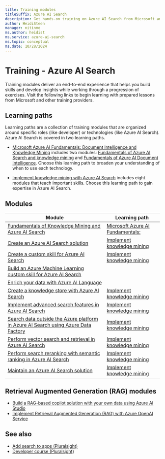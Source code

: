```yaml
---
title: Training modules
titleSuffix: Azure AI Search
description: Get hands-on training on Azure AI Search from Microsoft and other third-party training providers.
author: HeidiSteen
manager: nitinme
ms.author: heidist
ms.service: azure-ai-search
ms.topic: conceptual
ms.date: 10/28/2024
---
```


# Training - Azure AI Search

Training modules deliver an end-to-end experience that helps you build skills and develop insights while working through a progression of exercises. Visit the following links to begin learning with prepared lessons from Microsoft and other training providers.

## Learning paths

Learning paths are a collection of training modules that are organized around specific roles (like developer) or technologies (like Azure AI Search). Azure AI Search is covered in two learning paths.

+ [Microsoft Azure AI Fundamentals: Document Intelligence and Knowledge Mining](https://learn.microsoft.com/en-us/training/paths/document-intelligence-knowledge-mining/) includes two modules: [Fundamentals of Azure AI Search and knowledge mining](/training/modules/intro-to-azure-search/) and [Fundamentals of Azure AI Document Intelligence](/training/modules/analyze-receipts-form-recognizer/). Choose this learning path to broaden your understanding of when to use each technology.

+ [Implement knowledge mining with Azure AI Search](/training/paths/implement-knowledge-mining-azure-cognitive-search/) includes eight modules that teach important skills. Choose this learning path to gain expertise in Azure AI Search.

## Modules

| Module | Learning path |
|--------|---------------|
[Fundamentals of Knowledge Mining and Azure AI Search](/training/modules/intro-to-azure-search/) | [Microsoft Azure AI Fundamentals:](https://learn.microsoft.com/en-us/training/paths/document-intelligence-knowledge-mining/) |
| [Create an Azure AI Search solution](/training/modules/create-azure-cognitive-search-solution/) | [Implement knowledge mining](/training/paths/implement-knowledge-mining-azure-cognitive-search/) |
| [Create a custom skill for Azure AI Search](/training/modules/create-azure-ai-custom-skill/) | [Implement knowledge mining](/training/paths/implement-knowledge-mining-azure-cognitive-search/) |
| [Build an Azure Machine Learning custom skill for Azure AI Search](/training/modules/build-azure-machine-learn-custom-skill-for-azure-cognitive-search/) | |
| [Enrich your data with Azure AI Language](/training/modules/enrich-search-index-using-language-studio/) | |
| [Create a knowledge store with Azure AI Search](/training/modules/create-knowledge-store-azure-cognitive-search/) | [Implement knowledge mining](/training/paths/implement-knowledge-mining-azure-cognitive-search/) |
| [Implement advanced search features in Azure AI Search](/training/modules/implement-advanced-search-features-azure-cognitive-search/)| [Implement knowledge mining](/training/paths/implement-knowledge-mining-azure-cognitive-search/) |
| [Search data outside the Azure platform in Azure AI Search using Azure Data Factory](/training/modules/search-data-outside-azure-platform-cognitive-search/) | [Implement knowledge mining](/training/paths/implement-knowledge-mining-azure-cognitive-search/) |
| [Perform vector search and retrieval in Azure AI Search](/training/modules/improve-search-results-vector-search/) | [Implement knowledge mining](/training/paths/implement-knowledge-mining-azure-cognitive-search/) |
| [Perform search reranking with semantic ranking in Azure AI Search](/training/modules/use-semantic-search/) | [Implement knowledge mining](/training/paths/implement-knowledge-mining-azure-cognitive-search/) |
| [Maintain an Azure AI Search solution](/training/modules/maintain-azure-cognitive-search-solution/) | [Implement knowledge mining](/training/paths/implement-knowledge-mining-azure-cognitive-search/) |

## Retrieval Augmented Generation (RAG) modules

+ [Build a RAG-based copilot solution with your own data using Azure AI Studio](/training/modules/build-copilot-ai-studio/)
+ [Implement Retrieval Augmented Generation (RAG) with Azure OpenAI Service](/training/modules/use-own-data-azure-openai/)

## See also

+ [Add search to apps (Pluralsight)](https://www.pluralsight.com/courses/azure-adding-search-abilities-apps)
+ [Developer course (Pluralsight)](https://www.pluralsight.com/courses/microsoft-azure-textual-content-search-enabling) 
